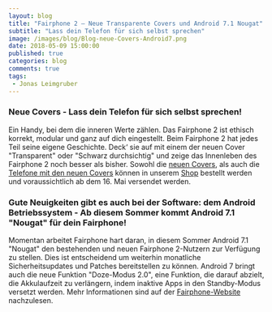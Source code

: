 ```yaml
---
layout: blog
title: "Fairphone 2 – Neue Transparente Covers und Android 7.1 Nougat"
subtitle: "Lass dein Telefon für sich selbst sprechen"
image: /images/blog/Blog-neue-Covers-Android7.png
date: 2018-05-09 15:00:00
published: true
categories: blog
comments: true
tags:
 - Jonas Leimgruber
---
```

<h3>Neue Covers - Lass dein Telefon für sich selbst sprechen!</h3>

Ein Handy, bei dem die inneren Werte zählen. Das Fairphone 2 ist ethisch korrekt, modular und ganz auf dich eingestellt.
Beim Fairphone 2 hat jedes Teil seine eigene Geschichte. Deck‘ sie auf mit einem der neuen Cover "Transparent" oder "Schwarz durchsichtig" und zeige das Innenleben des Fairphone 2 noch besser als bisher.
Sowohl die [neuen Covers](https://www.sinndrin-shop.ch/zubehoer-und-ersatzteile/), als auch die [Telefone mit den neuen Covers](https://www.sinndrin-shop.ch/fairphone-2/3/fairphone-2?c=10) können in unserem [Shop](https://www.sinndrin-shop.ch/home/) bestellt werden und voraussichtlich ab dem 16. Mai versendet werden.

<h3>Gute Neuigkeiten gibt es auch bei der Software: dem Android Betriebssystem - Ab diesem Sommer kommt Android 7.1 "Nougat" für dein Fairphone!</h3>

Momentan arbeitet Fairphone hart daran, in diesem Sommer Android 7.1 "Nougat" den bestehenden und neuen Fairphone 2-Nutzern zur Verfügung zu stellen. Dies ist entscheidend um weiterhin monatliche Sicherheitsupdates und Patches bereitstellen zu können. Android 7 bringt auch die neue Funktion "Doze-Modus 2.0", eine Funktion, die darauf abzielt, die Akkulaufzeit zu verlängern, indem inaktive Apps in den Standby-Modus versetzt werden.
Mehr Informationen sind auf der [Fairphone-Website](https://www.fairphone.com/de/2018/05/08/keeping-your-phone-longer-with-a-refresh-on-the-inside-and-out/) nachzulesen.
